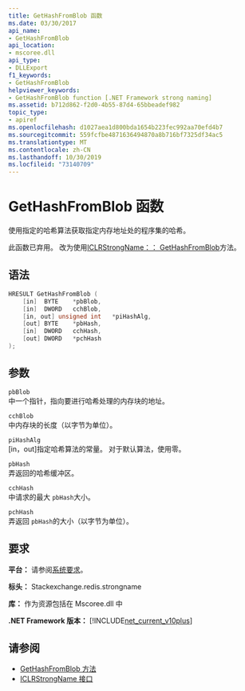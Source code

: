 ```yaml
---
title: GetHashFromBlob 函数
ms.date: 03/30/2017
api_name:
- GetHashFromBlob
api_location:
- mscoree.dll
api_type:
- DLLExport
f1_keywords:
- GetHashFromBlob
helpviewer_keywords:
- GetHashFromBlob function [.NET Framework strong naming]
ms.assetid: b712d862-f2d0-4b55-87d4-65bbeadef982
topic_type:
- apiref
ms.openlocfilehash: d1027aea1d800bda1654b223fec992aa70efd4b7
ms.sourcegitcommit: 559fcfbe4871636494870a8b716bf7325df34ac5
ms.translationtype: MT
ms.contentlocale: zh-CN
ms.lasthandoff: 10/30/2019
ms.locfileid: "73140709"
---
```

# <a name="gethashfromblob-function"></a>GetHashFromBlob 函数

使用指定的哈希算法获取指定内存地址处的程序集的哈希。

此函数已弃用。 改为使用[ICLRStrongName：： GetHashFromBlob](../hosting/iclrstrongname-gethashfromblob-method.md)方法。

## <a name="syntax"></a>语法

```cpp
HRESULT GetHashFromBlob (
    [in]  BYTE    *pbBlob,
    [in]  DWORD   cchBlob,
    [in, out] unsigned int   *piHashAlg,
    [out] BYTE    *pbHash,
    [in]  DWORD   cchHash,
    [out] DWORD   *pchHash
);
```

## <a name="parameters"></a>参数

`pbBlob`\
中一个指针，指向要进行哈希处理的内存块的地址。

`cchBlob`\
中内存块的长度（以字节为单位）。

`piHashAlg`\
[in，out]指定哈希算法的常量。 对于默认算法，使用零。

`pbHash`\
弄返回的哈希缓冲区。

`cchHash`\
中请求的最大 `pbHash`大小。

`pchHash`\
弄返回 `pbHash`的大小（以字节为单位）。

## <a name="requirements"></a>要求

**平台：** 请参阅[系统要求](../../get-started/system-requirements.md)。

**标头：** Stackexchange.redis.strongname

**库：** 作为资源包括在 Mscoree.dll 中

**.NET Framework 版本：** [!INCLUDE[net_current_v10plus](../../../../includes/net-current-v10plus-md.md)]

## <a name="see-also"></a>请参阅

- [GetHashFromBlob 方法](../hosting/iclrstrongname-gethashfromblob-method.md)
- [ICLRStrongName 接口](../hosting/iclrstrongname-interface.md)
